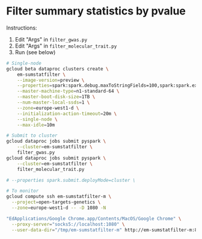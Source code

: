 Filter summary statistics by pvalue
===================================

Instructions:
1. Edit "Args" in `filter_gwas.py`
2. Edit "Args" in `filter_molecular_trait.py`
3. Run (see below)

```bash
# Single-node
gcloud beta dataproc clusters create \
    em-sumstatfilter \
    --image-version=preview \
    --properties=spark:spark.debug.maxToStringFields=100,spark:spark.executor.cores=63,spark:spark.executor.instances=1 \
    --master-machine-type=n1-standard-64 \
    --master-boot-disk-size=1TB \
    --num-master-local-ssds=1 \
    --zone=europe-west1-d \
    --initialization-action-timeout=20m \
    --single-node \
    --max-idle=10m

# Submit to cluster
gcloud dataproc jobs submit pyspark \
    --cluster=em-sumstatfilter \
    filter_gwas.py
gcloud dataproc jobs submit pyspark \
    --cluster=em-sumstatfilter \
    filter_molecular_trait.py

# --properties spark.submit.deployMode=cluster \

# To monitor
gcloud compute ssh em-sumstatfilter-m \
  --project=open-targets-genetics \
  --zone=europe-west1-d -- -D 1080 -N

"EdApplications/Google Chrome.app/Contents/MacOS/Google Chrome" \
  --proxy-server="socks5://localhost:1080" \
  --user-data-dir="/tmp/em-sumstatfilter-m" http://em-sumstatfilter-m:8088
```